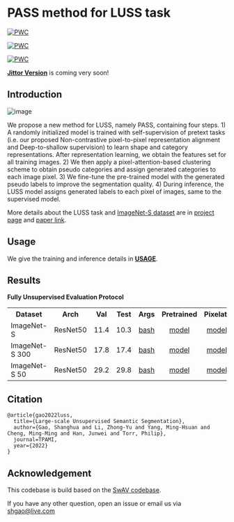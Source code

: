 # PASS method for LUSS task
	
[![PWC](https://img.shields.io/endpoint.svg?url=https://paperswithcode.com/badge/large-scale-unsupervised-semantic/unsupervised-semantic-segmentation-on-4)](https://paperswithcode.com/sota/unsupervised-semantic-segmentation-on-4?p=large-scale-unsupervised-semantic)

	
[![PWC](https://img.shields.io/endpoint.svg?url=https://paperswithcode.com/badge/large-scale-unsupervised-semantic/unsupervised-semantic-segmentation-on-5)](https://paperswithcode.com/sota/unsupervised-semantic-segmentation-on-5?p=large-scale-unsupervised-semantic)

	
[![PWC](https://img.shields.io/endpoint.svg?url=https://paperswithcode.com/badge/large-scale-unsupervised-semantic/unsupervised-semantic-segmentation-on-6)](https://paperswithcode.com/sota/unsupervised-semantic-segmentation-on-6?p=large-scale-unsupervised-semantic)

[**Jittor Version**](https://github.com/LUSSeg/PASS/jittor) is coming very soon!

## Introduction
![image](https://user-images.githubusercontent.com/20515144/196449430-5ac6a88c-24ea-4a82-8a45-cd244aeb0b3b.png)

We propose a new method for LUSS, namely PASS, containing four steps. 1) A randomly initialized model is trained with self-supervision of pretext tasks (i.e. our proposed Non-contrastive pixel-to-pixel representation alignment and Deep-to-shallow supervision) to learn shape and category representations. After representation learning, we obtain the features set for all training images. 2) We then apply a pixel-attention-based clustering scheme to obtain pseudo categories and assign generated categories to each image pixel. 3) We fine-tune the pre-trained model with the generated pseudo labels to improve the segmentation quality. 4) During inference, the LUSS model assigns generated labels to each pixel of images, same to the supervised model. 

More details about the LUSS task and [ImageNet-S dataset](https://github.com/LUSSeg/ImageNet-S) are in [project page](https://LUSSeg.github.io/) and [paper link](https://arxiv.org/abs/2106.03149).



## Usage
We give the training and inference details in **[USAGE](USAGE.md)**.
## Results
**Fully Unsupervised Evaluation Protocol**
<table><tbody>
<!-- START TABLE -->
<!-- TABLE HEADER -->
<th valign="bottom">Dataset</th>
<th valign="bottom">Arch</th>
<th valign="bottom">Val</th>
<th valign="bottom">Test</th>
<th valign="bottom">Args</th>
<th valign="bottom">Pretrained</th>
<th valign="bottom">Pixelatt</th>
<th valign="bottom">Centroid</th>
<th valign="bottom">Finetuned</th>
<!-- TABLE BODY -->
<tr>
<td align="left">ImageNet-S</td>
<td align="center">ResNet50</td>
<td align="center">11.4</td>
<td align="center">10.3</td>
<td align="center"><a href="scripts/luss919_pass_jt.sh">bash</a></td>
<td align="center"><a href="">model</a></td>
<td align="center"><a href="">model</a></td>
<td align="center"><a href="">centroid</a></td>
<td align="center"><a href="">model</a></td>
</tr>
<td align="left">ImageNet-S 300</td>
<td align="center">ResNet50</td>
<td align="center">17.8</td>
<td align="center">17.4</td>
<td align="center"><a href="scripts/luss300_pass_jt.sh">bash</a></td>
<td align="center"><a href="">model</a></td>
<td align="center"><a href="">model</a></td>
<td align="center"><a href="">centroid</a></td>
<td align="center"><a href="">model</a></td>
</tr>
</tr>
<td align="left">ImageNet-S 50</td>
<td align="center">ResNet50</td>
<td align="center">29.2</td>
<td align="center">29.8</td>
<td align="center"><a href="scripts/luss50_pass_jt.sh">bash</a></td>
<td align="center"><a href="">model</a></td>
<td align="center"><a href="">model</a></td>
<td align="center"><a href="">centroid</a></td>
<td align="center"><a href="">model</a></td>
</tr>
</tbody></table>

## Citation
```
@article{gao2022luss,
  title={Large-scale Unsupervised Semantic Segmentation},
  author={Gao, Shanghua and Li, Zhong-Yu and Yang, Ming-Hsuan and Cheng, Ming-Ming and Han, Junwei and Torr, Philip},
  journal=TPAMI,
  year={2022}
}
```

## Acknowledgement

This codebase is build based on the [SwAV codebase](https://github.com/facebookresearch/swav).

If you have any other question, open an issue or email us via shgao@live.com


